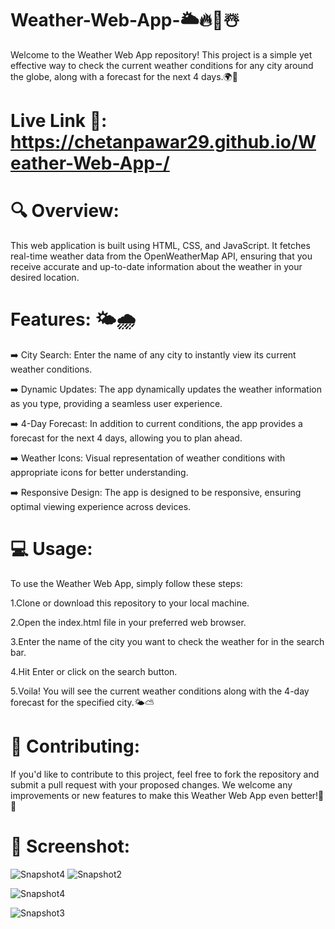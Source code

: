 # Weather-Web-App-🌥️🔥🌈☃️

Welcome to the Weather Web App repository! This project is a simple yet effective way to check the current weather conditions for any city around the globe, along with a forecast for the next 4 days.🌍📅

# Live Link 🔗: https://chetanpawar29.github.io/Weather-Web-App-/

# 🔍 Overview:

This web application is built using HTML, CSS, and JavaScript. It fetches real-time weather data from the OpenWeatherMap API, ensuring that you receive accurate and up-to-date information about the weather in your desired location.

# Features:  🌤️🌧️

➡️ City Search: Enter the name of any city to instantly view its current weather conditions.

➡️ Dynamic Updates: The app dynamically updates the weather information as you type, providing a seamless user experience.

➡️ 4-Day Forecast: In addition to current conditions, the app provides a forecast for the next 4 days, allowing you to plan ahead.

➡️ Weather Icons: Visual representation of weather conditions with appropriate icons for better understanding.

➡️ Responsive Design: The app is designed to be responsive, ensuring optimal viewing experience across devices.


# 💻 Usage:
To use the Weather Web App, simply follow these steps:

1.Clone or download this repository to your local machine.

2.Open the index.html file in your preferred web browser.

3.Enter the name of the city you want to check the weather for in the search bar.

4.Hit Enter or click on the search button.

5.Voila! You will see the current weather conditions along with the 4-day forecast for the specified city.🌤️⛅

# 🌟 Contributing:

If you'd like to contribute to this project, feel free to fork the repository and submit a pull request with your proposed changes. We welcome any improvements or new features to make this Weather Web App even better!🚀🙌

# 📸 Screenshot:

![Snapshot4](https://github.com/Chetan-Vilas-Pawar/Weather-Web-App-/assets/163544059/005a6f9a-e3c4-4ea9-a0b7-1c2330ecc06e)
![Snapshot2](https://github.com/Chetan-Vilas-Pawar/Weather-Web-App-/assets/163544059/2f55471a-3c0e-4883-98ce-706a7e47d285)

![Snapshot4](https://github.com/Chetan-Vilas-Pawar/Weather-Web-App-/assets/163544059/718d0246-3f6b-4d3a-9308-5be10f5c4249)

![Snapshot3](https://github.com/Chetan-Vilas-Pawar/Weather-Web-App-/assets/163544059/0bf7b91c-ada2-426a-9c37-aba1f816a341)
